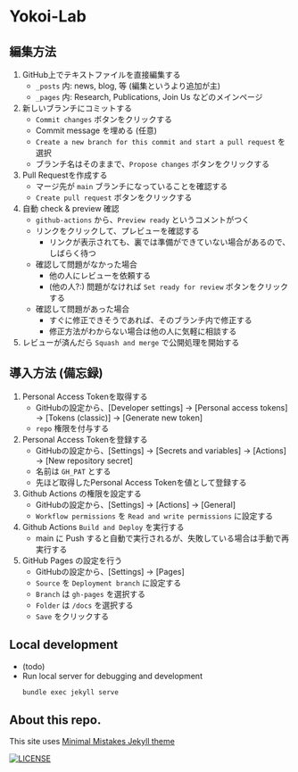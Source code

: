 # Yokoi-Lab 

## 編集方法

1. GitHub上でテキストファイルを直接編集する
    - `_posts` 内: news, blog, 等 (編集というより追加が主)
    - `_pages` 内: Research, Publications, Join Us などのメインページ
1. 新しいブランチにコミットする
    - `Commit changes` ボタンをクリックする
    - Commit message を埋める (任意)
    - `Create a new branch for this commit and start a pull request` を選択
    - ブランチ名はそのままで、`Propose changes` ボタンをクリックする
1. Pull Requestを作成する
    - マージ先が `main` ブランチになっていることを確認する
    - `Create pull request` ボタンをクリックする
1. 自動 check & preview 確認
    - `github-actions` から、`Preview ready` というコメントがつく
    - リンクをクリックして、プレビューを確認する
        - リンクが表示されても、裏では準備ができていない場合があるので、しばらく待つ
    - 確認して問題がなかった場合
        - 他の人にレビューを依頼する
        - (他の人?:) 問題がなければ `Set ready for review` ボタンをクリックする
    - 確認して問題があった場合
        - すぐに修正できそうであれば、そのブランチ内で修正する
        - 修正方法がわからない場合は他の人に気軽に相談する
1. レビューが済んだら `Squash and merge` で公開処理を開始する


## 導入方法 (備忘録)
1. Personal Access Tokenを取得する
   - GitHubの設定から、[Developer settings] -> [Personal access tokens] -> [Tokens (classic)] -> [Generate new token]
   - `repo` 権限を付与する
2. Personal Access Tokenを登録する
   - GitHubの設定から、[Settings] -> [Secrets and variables] -> [Actions] -> [New repository secret]
   - 名前は `GH_PAT` とする
   - 先ほど取得したPersonal Access Tokenを値として登録する 
3. Github Actions の権限を設定する
   - GitHubの設定から、[Settings] -> [Actions] -> [General]
   - `Workflow permissions` を `Read and write permissions` に設定する
4. Github Actions `Build and Deploy` を実行する
   - main に Push すると自動で実行されるが、失敗している場合は手動で再実行する
5. GitHub Pages の設定を行う
   - GitHubの設定から、[Settings] -> [Pages]
   - `Source` を `Deployment branch` に設定する
   - `Branch` は `gh-pages` を選択する
   - `Folder` は `/docs` を選択する
   - `Save` をクリックする



## Local development

- (todo)
- Run local server for debugging and development
   ```bash
   bundle exec jekyll serve
   ```


## About this repo.
This site uses [Minimal Mistakes Jekyll theme](https://github.com/mmistakes/minimal-mistakes)

[![LICENSE](https://img.shields.io/badge/license-MIT-lightgrey.svg)](https://raw.githubusercontent.com/mmistakes/minimal-mistakes/master/LICENSE)
